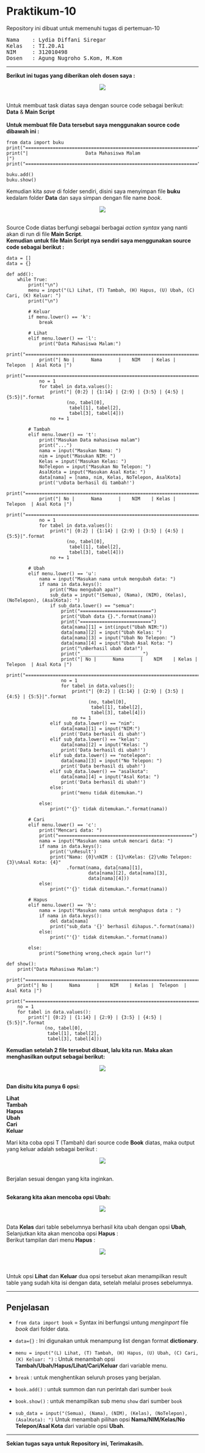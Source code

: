 # Praktikum-10
Repository ini dibuat untuk memenuhi tugas di pertemuan-10 <br>
<pre>
Nama    : Lydia Diffani Siregar
Kelas   : TI.20.A1
NIM     : 312010498
Dosen   : Agung Nugroho S.Kom, M.Kom
</pre>
***

**Berikut ini tugas yang diberikan oleh dosen saya :** <br>

<div align="center">
<img src="foto/tugas.PNG" >
</div> <br>

Untuk membuat task diatas saya dengan source code sebagai berikut: <br>
**Data** & **Main Script**
<br>
<br>
**Untuk membuat file **Data** tersebut saya menggunakan source code dibawah ini :** <br>

```
from data import buku
print("===============================================================")
print("|                     Data Mahasiswa Malam                    |")
print("===============================================================")

buku.add()
buku.show()
```

Kemudian kita *save* di folder sendiri, disini saya menyimpan file **buku** kedalam folder **Data** dan saya simpan dengan file name *book*. <br>

<div align="center">
<img src="foto/folder.PNG" >
</div> <br>

Source Code diatas berfungi sebagai berbagai *action syntax* yang nanti akan di run di file **Main Script**.
<br>
**Kemudian untuk file **Main Script** nya sendiri saya menggunakan source code sebagai berikut :**

```
data = []
data = {}

def add():
    while True:
        print("\n")
        menu = input("(L) Lihat, (T) Tambah, (H) Hapus, (U) Ubah, (C) Cari, (K) Keluar: ")
        print("\n")

        # Keluar
        if menu.lower() == 'k':
            break

        # Lihat
        elif menu.lower() == 'l':
            print("Data Mahasiswa Malam:")
            print("===================================================================")
            print("| No |      Nama      |    NIM    | Kelas |  Telepon  | Asal Kota |")
            print("===================================================================")
            no = 1
            for tabel in data.values():
                print("| {0:2} | {1:14} | {2:9} | {3:5} | {4:5} | {5:5}|".format
                      (no, tabel[0],
                       tabel[1], tabel[2],
                       tabel[3], tabel[4]))
                no += 1

        # Tambah
        elif menu.lower() == 't':
            print("Masukan Data mahasiswa malam")
            print("...")
            nama = input("Masukan Nama: ")
            nim = input("Masukan NIM: ")
            Kelas = input("Masukan Kelas: ")
            NoTelepon = input("Masukan No Telepon: ")
            AsalKota = input("Masukan Asal Kota: ")
            data[nama] = [nama, nim, Kelas, NoTelepon, AsalKota]
            print('\nData berhasil di tambah!')
            print("===================================================================")
            print("| No |      Nama      |    NIM    | Kelas |  Telepon  | Asal Kota |")
            print("===================================================================")
            no = 1
            for tabel in data.values():
                print("| {0:2} | {1:14} | {2:9} | {3:5} | {4:5} | {5:5}|".format
                      (no, tabel[0],
                       tabel[1], tabel[2],
                       tabel[3], tabel[4]))
                no += 1

        # Ubah
        elif menu.lower() == 'u':
            nama = input("Masukan nama untuk mengubah data: ")
            if nama in data.keys():
                print("Mau mengubah apa?")
                sub_data = input("(Semua), (Nama), (NIM), (Kelas), (NoTelepon), (AsalKota): ")
                if sub_data.lower() == "semua":
                    print("==========================")
                    print("Ubah data {}.".format(nama))
                    print("==========================")
                    data[nama][1] = int(input("Ubah NIM:"))
                    data[nama][2] = input("Ubah Kelas: ")
                    data[nama][3] = input("Ubah No Telepon: ")
                    data[nama][4] = input("Ubah Asal Kota: ")
                    print("\nBerhasil ubah data!")
                    print("_______________________")
                    print("| No |      Nama      |    NIM    | Kelas |  Telepon  | Asal Kota |")
                    print("===================================================================")
                    no = 1
                    for tabel in data.values():
                        print("| {0:2} | {1:14} | {2:9} | {3:5} | {4:5} | {5:5}|".format
                              (no, tabel[0],
                               tabel[1], tabel[2],
                               tabel[3], tabel[4]))
                        no += 1
                elif sub_data.lower() == "nim":
                    data[nama][1] = input("NIM:")
                    print('Data berhasil di ubah!')
                elif sub_data.lower() == "kelas":
                    data[nama][2] = input("Kelas: ")
                    print('Data berhasil di ubah!')
                elif sub_data.lower() == "notelepon":
                    data[nama][3] = input("No Telepon: ")
                    print('Data berhasil di ubah!')
                elif sub_data.lower() == "asalkota":
                    data[nama][4] = input("Asal Kota: ")
                    print('Data berhasil di ubah!')
                else:
                    print("menu tidak ditemukan.")

            else:
                print("'{}' tidak ditemukan.".format(nama))

        # Cari
        elif menu.lower() == 'c':
            print("Mencari data: ")
            print("=================================================")
            nama = input("Masukan nama untuk mencari data: ")
            if nama in data.keys():
                print('\nResult')
                print("Nama: {0}\nNIM : {1}\nKelas: {2}\nNo Telepon: {3}\nAsal Kota: {4}"
                      .format(nama, data[nama][1],
                              data[nama][2], data[nama][3],
                              data[nama][4]))
            else:
                print("'{}' tidak ditemukan.".format(nama))

        # Hapus
        elif menu.lower() == 'h':
            nama = input("Masukan nama untuk menghapus data : ")
            if nama in data.keys():
                del data[nama]
                print("sub_data '{}' berhasil dihapus.".format(nama))
            else:
                print("'{}' tidak ditemukan.".format(nama))

        else:
            print("Something wrong,check again lur!")

def show():
    print("Data Mahasiswa Malam:")
    print("===================================================================")
    print("| No |      Nama      |    NIM    | Kelas |  Telepon  | Asal Kota |")
    print("===================================================================")
    no = 1
    for tabel in data.values():
        print("| {0:2} | {1:14} | {2:9} | {3:5} | {4:5} | {5:5}|".format
              (no, tabel[0],
               tabel[1], tabel[2],
               tabel[3], tabel[4]))
```              

**Kemudian setelah 2 file tersebut dibuat, lalu kita run. Maka akan menghasilkan output sebagai berikut:**
<div align="center">
<img src="foto/hasil.PNG" >
</div> <br>

**Dan disitu kita punya 6 opsi:** <br>

**Lihat** <br>
**Tambah** <br>
**Hapus** <br>
**Ubah** <br>
**Cari** <br>
**Keluar** <br>

Mari kita coba opsi T (Tambah) dari source code **Book** diatas, maka output yang keluar adalah sebagai berikut : <br>

<div align="center">
<img src="foto/tambah.PNG" >
</div> <br>

Berjalan sesuai dengan yang kita inginkan. <br>
<br>

**Sekarang kita akan mencoba opsi **Ubah**:** <br>

<div align="center">
<img src="foto/ubah.PNG" >
</div> <br>

Data **Kelas** dari table sebelumnya berhasil kita ubah dengan opsi **Ubah**, Selanjutkan kita akan mencoba opsi **Hapus** : <br>
Berikut tampilan dari menu **Hapus** : <br>

<div align="center">
<img src="foto/hapus.PNG" >
</div> <br>
<br>

Untuk opsi **Lihat** dan **Keluar** dua opsi tersebut akan menampilkan result table yang sudah kita isi dengan data, setelah melalui proses sebelumnya.

***
## Penjelasan

- `from data import book` = Syntax ini berfungsi untung *menginport* file *book* dari folder data.

- `data={}` : Ini digunakan untuk menampung list dengan format **dictionary**. <br>

- `menu = input("(L) Lihat, (T) Tambah, (H) Hapus, (U) Ubah, (C) Cari, (K) Keluar: ")` : Untuk menambah opsi **Tambah/Ubah/Hapus/Lihat/Cari/Keluar** dari variable menu. <br>

- `break` : untuk menghentikan seluruh proses yang berjalan. <br>

- `book.add()` : untuk summon dan run perintah dari sumber `book`

- `book.show()` : untuk menampilkan sub menu `show` dari sumber `book` <br>

- `sub_data = input("(Semua), (Nama), (NIM), (Kelas), (NoTelepon), (AsalKota): ")` Untuk menambah pilihan opsi **Nama/NIM/Kelas/No Telepon/Asal Kota** dari variable opsi **Ubah**. <br>

***
**Sekian tugas saya untuk Repository ini, Terimakasih.**
<br>

